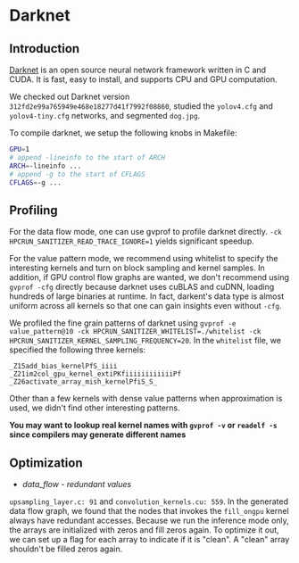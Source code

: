 # Darknet

## Introduction

[Darknet](https://github.com/AlexeyAB/darknet) is an open source neural network framework written in C and CUDA. It is fast, easy to install, and supports CPU and GPU computation.

We checked out Darknet version `312fd2e99a765949e468e18277d41f7992f08860`, studied the `yolov4.cfg` and `yolov4-tiny.cfg` networks, and segmented `dog.jpg`.

To compile darknet, we setup the following knobs in Makefile:

```bash
GPU=1
# append -lineinfo to the start of ARCH
ARCH=-lineinfo ...
# append -g to the start of CFLAGS
CFLAGS=-g ...
```

## Profiling

For the data flow mode, one can use gvprof to profile darknet directly. `-ck HPCRUN_SANITIZER_READ_TRACE_IGNORE=1` yields significant speedup.

For the value pattern mode, we recommend using whitelist to specify the interesting kernels and turn on block sampling and kernel samples. In addition, if GPU control flow graphs are wanted, we don't recommend using `gvprof -cfg` directly because darknet uses cuBLAS and cuDNN, loading hundreds of large binaries at runtime. In fact, darkent's data type is almost uniform across all kernels so that one can gain insights even without `-cfg`.

We profiled the fine grain patterns of darknet using `gvprof -e value_pattern@10 -ck HPCRUN_SANITIZER_WHITELIST=./whitelist -ck HPCRUN_SANITIZER_KERNEL_SAMPLING_FREQUENCY=20`. In the `whitelist` file, we specified the following three kernels:

```
_Z15add_bias_kernelPfS_iiii
_Z21im2col_gpu_kernel_extiPKfiiiiiiiiiiiiPf
_Z26activate_array_mish_kernelPfiS_S_      
```

Other than a few kernels with dense value patterns when approximation is used, we didn't find other interesting patterns.

**You may want to lookup real kernel names with `gvprof -v` or `readelf -s` since compilers may generate different names**

## Optimization

- *data_flow* - *redundant values*

`upsampling_layer.c: 91` and `convolution_kernels.cu: 559`. In the generated data flow graph, we found that the nodes that invokes the `fill_ongpu` kernel always have redundant accesses. Because we run the inference mode only, the arrays are initialized with zeros and fill zeros again. To optimize it out, we can set up a flag for each array to indicate if it is "clean". A "clean" array shouldn't be filled zeros again.